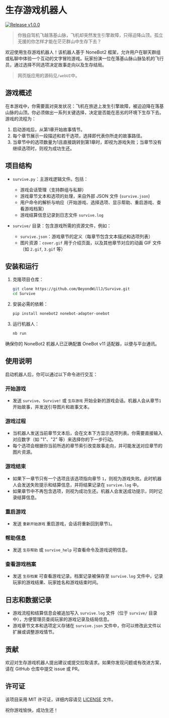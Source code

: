 # 生存游戏机器人

[![Release v1.0.0](https://img.shields.io/badge/release-v1.0.0-blue)](https://github.com/BeyondWillJ/Survive/releases/)

>你独自驾机飞越落基山脉，飞机却突然发生引擎故障，只得迫降山顶。孤立无援的你怎样才能在茫茫群山中生存下去？

欢迎使用生存游戏机器人！该机器人基于 NoneBot2 框架，允许用户在聊天群组或私聊中体验一个互动的文字冒险游戏。玩家扮演一位在落基山脉山脉坠机的飞行员，通过选择不同选项决定故事走向以及生存结局。

>网页版应用的源码见`/webUI`中。

## 游戏概述

在本游戏中，你需要面对突发状况：飞机在旅途上发生引擎故障，被迫迫降在落基山脉的山顶。你必须做出一系列关键选择，决定是否能在恶劣的环境下生存下去。游戏的流程为：
1. 启动游戏后，从第1章开始故事情节。
2. 每个章节展示一段描述和若干选项，选择即代表你所走的故事路径。
3. 当章节中的选项数量为1且直接跳转到第1章时，即视为游戏失败；当章节没有继续选项时，则视为成功生还。

## 项目结构

- `survive.py`：主游戏逻辑文件。包括：
  - 游戏会话管理（支持群组与私聊）
  - 游戏章节文本和选项的处理，来自外部 JSON 文件 (`survive.json`)
  - 用户命令的解析与响应（开始游戏、选择选项、显示帮助、重启游戏、查看游戏档案）
  - 游戏结算信息记录到日志文件 `survive.log`
  
- `survive/` 目录：包含游戏所需的资源文件，例如：
  - `survive.json`：游戏章节的定义（每章节包含文本描述和选项列表）
  - 图片资源：`cover.gif` 用于介绍页面，以及其他章节对应的动画 GIF 文件（如 `2.gif`, `3.gif` 等）

## 安装和运行

1. 克隆项目仓库：
   ```sh
   git clone https://github.com/BeyondWillJ/Survive.git
   cd Survive
   ```
2. 安装必需的依赖：
   ```sh
   pip install nonebot2 nonebot-adapter-onebot
   ```
3. 运行机器人：
   ```sh
   nb run
   ```

确保你的 NoneBot2 机器人已正确配置 OneBot v11 适配器，以便与平台通讯。

## 使用说明

启动机器人后，你可以通过以下命令进行交互：

### 开始游戏

- 发送 `survive`、`Survive!` 或 `生存游戏` 开始全新的游戏会话。机器人会从章节`1`开始故事，并发送引导图片和故事文本。

### 游戏过程

- 当机器人发送当前章节文本后，会在文本下方显示选项列表。你需要直接输入对应数字（如 "1"、"2" 等）来选择你的下一步行动。
- 每个选项会根据你当前所选的章节索引改变故事走向，并可能发送对应章节的图片资源。

### 游戏结束

- 如果下一章节只有一个选项且该选项指向章节 `1`，则视为游戏失败。此时机器人会发送失败提示和结算信息，并将结果记录在 `survive.log` 中。
- 如果章节中不再包含选项，则视为成功生还。机器人会发送成功提示，同时记录结算信息。

### 重启游戏

- 发送 `重新开始游戏` 重启游戏，会话将重新回到章节`1`。

### 帮助信息

- 发送 `生存帮助` 或 `survive_help` 可查看命令及游戏说明信息。

### 查看游戏档案

- 发送 `生存档案` 可查看游戏记录。档案记录被保存至 `survive.log` 文件中，记录玩家的游戏结果、玩家姓名和游戏结束时间。

## 日志和数据记录

- 游戏流程和结算信息会被追加写入 `survive.log` 文件（位于 `survive/` 目录中），方便管理员查阅玩家的游戏记录及结局信息。
- 游戏章节文本和选项定义存储在 `survive.json` 文件中，你可以修改此文件以扩展或调整游戏情节。

## 贡献

欢迎对生存游戏机器人提出建议或提交拉取请求。如果你发现问题或有改进方案，请在 GitHub 仓库中提交 issue 或 PR。

## 许可证

该项目采用 MIT 许可证，详细内容请见 [LICENSE](LICENSE) 文件。

祝你游戏愉快，成功生还！
